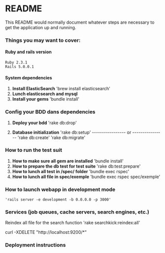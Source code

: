 # README

This README would normally document whatever steps are necessary to get the
application up and running.

### Things you may want to cover:
#### Ruby and rails version
    Ruby 2.3.1
    Rails 5.0.0.1

#### System dependencies
1. **Install ElasticSearch**
    'brew install elasticsearch'
2. **Lunch elasticsearch and mysql**
3. **Install your gems**
    'bundle install'

### Config your BDD dans dependencies
1. **Deploy your bdd**
    'rake db:drop'

2. **Database initialization**
    'rake db:setup'
    ----------------- or ----------------
    'rake db:create'
    'rake db:migrate'
### How to run the test suit
1. **How to make sure all gem are installed**
    'bundle install'
2. **How to prepare the db test for test suite**
    'rake db:test:prepare'
3. **How to lunch all test in /spec/ folder**
    'bundle exec rspec'
4. **How to lunch all file in spec/exemple**
    'bundle exec rspec spec/exemple'

### How to launch webapp in development mode
    'rails server -e development -b 0.0.0.0 -p 3000'

### Services (job queues, cache servers, search engines, etc.)
Reindex all file for the search function
    'rake searchkick:reindex:all'

curl -XDELETE "http://localhost:9200/\*"

### Deployment instructions
